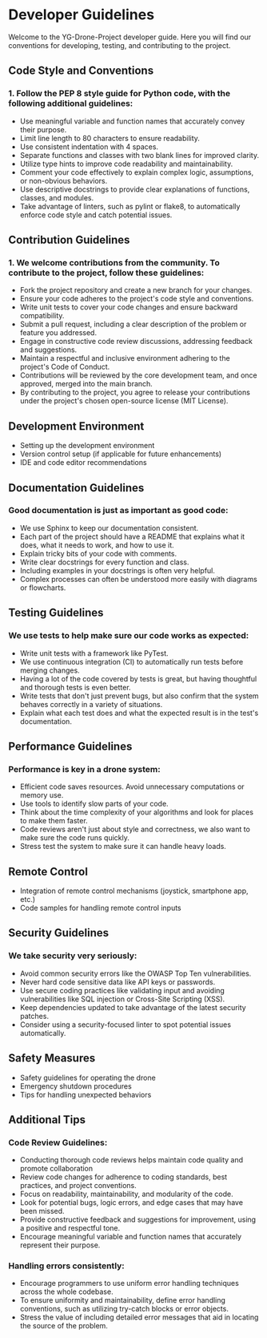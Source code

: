 # Developer Guidelines
Welcome to the YG-Drone-Project developer guide. Here you will find our conventions for developing, testing, and contributing to the project.

## Code Style and Conventions
### 1. Follow the PEP 8 style guide for Python code, with the following additional guidelines:
   - Use meaningful variable and function names that accurately convey their purpose.
   - Limit line length to 80 characters to ensure readability.
   - Use consistent indentation with 4 spaces.
   - Separate functions and classes with two blank lines for improved clarity.
   - Utilize type hints to improve code readability and maintainability.
   - Comment your code effectively to explain complex logic, assumptions, or non-obvious behaviors.
   - Use descriptive docstrings to provide clear explanations of functions, classes, and modules.
   - Take advantage of linters, such as pylint or flake8, to automatically enforce code style and catch potential issues.

## Contribution Guidelines
### 1. We welcome contributions from the community. To contribute to the project, follow these guidelines:
   - Fork the project repository and create a new branch for your changes.
   - Ensure your code adheres to the project's code style and conventions.
   - Write unit tests to cover your code changes and ensure backward compatibility.
   - Submit a pull request, including a clear description of the problem or feature you addressed.
   - Engage in constructive code review discussions, addressing feedback and suggestions.
   - Maintain a respectful and inclusive environment adhering to the project's Code of Conduct.
   - Contributions will be reviewed by the core development team, and once approved, merged into the main branch.
   - By contributing to the project, you agree to release your contributions under the project's chosen open-source license (MIT License).

## Development Environment

   - Setting up the development environment
   - Version control setup (if applicable for future enhancements)
   - IDE and code editor recommendations

## Documentation Guidelines
### Good documentation is just as important as good code:
   - We use Sphinx to keep our documentation consistent.
   - Each part of the project should have a README that explains what it does, what it needs to work, and how to use it.
   - Explain tricky bits of your code with comments.
   - Write clear docstrings for every function and class.
   - Including examples in your docstrings is often very helpful.
   - Complex processes can often be understood more easily with diagrams or flowcharts.

## Testing Guidelines
### We use tests to help make sure our code works as expected:
   - Write unit tests with a framework like PyTest.
   - We use continuous integration (CI) to automatically run tests before merging changes.
   - Having a lot of the code covered by tests is great, but having thoughtful and thorough tests is even better.
   - Write tests that don't just prevent bugs, but also confirm that the system behaves correctly in a variety of situations.
   - Explain what each test does and what the expected result is in the test's documentation.

## Performance Guidelines
### Performance is key in a drone system:
   - Efficient code saves resources. Avoid unnecessary computations or memory use.
   - Use tools to identify slow parts of your code.
   - Think about the time complexity of your algorithms and look for places to make them faster.
   - Code reviews aren't just about style and correctness, we also want to make sure the code runs quickly.
   - Stress test the system to make sure it can handle heavy loads.

## Remote Control

   - Integration of remote control mechanisms (joystick, smartphone app, etc.)
   - Code samples for handling remote control inputs

## Security Guidelines
### We take security very seriously:
   - Avoid common security errors like the OWASP Top Ten vulnerabilities.
   - Never hard code sensitive data like API keys or passwords.
   - Use secure coding practices like validating input and avoiding vulnerabilities like SQL injection or Cross-Site Scripting (XSS).
   - Keep dependencies updated to take advantage of the latest security patches.
   - Consider using a security-focused linter to spot potential issues automatically.

## Safety Measures
   - Safety guidelines for operating the drone
   - Emergency shutdown procedures
   - Tips for handling unexpected behaviors

## Additional Tips
### Code Review Guidelines:
   - Conducting thorough code reviews helps maintain code quality and promote collaboration
   - Review code changes for adherence to coding standards, best practices, and project conventions.
   - Focus on readability, maintainability, and modularity of the code.
   - Look for potential bugs, logic errors, and edge cases that may have been missed.
   - Provide constructive feedback and suggestions for improvement, using a positive and respectful tone.
   - Encourage meaningful variable and function names that accurately represent their purpose.
### Handling errors consistently:
   - Encourage programmers to use uniform error handling techniques across the whole codebase.
   - To ensure uniformity and maintainability, define error handling conventions, such as utilizing try-catch blocks or error objects.
   - Stress the value of including detailed error messages that aid in locating the source of the problem.